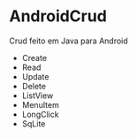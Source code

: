 # AndroidCrud

Crud feito em Java para Android
- Create
- Read
- Update
- Delete
- ListView
- MenuItem
- LongClick
- SqLite
